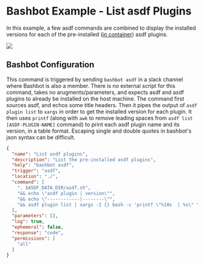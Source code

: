 # Bashbot Example - List asdf Plugins

In this example, a few asdf commands are combined to display the installed versions for each of the pre-installed ([in container](.tool-versions)) asdf plugins.

<img src="https://i.imgur.com/iq4wSsl.png" />

## Bashbot Configuration

This command is triggered by sending `bashbot asdf` in a slack channel where Bashbot is also a member. There is no external script for this command, takes no arugments/parameters, and expects asdf and asdf plugins to already be installed on the host machine. The command first sources asdf, and echos some title headers. Then it pipes the output of `asdf plugin list` to `xargs` in order to get the installed version for each plugin. It then uses `printf` (along with `awk` to remove leading spaces from `asdf list [ASDF-PLUGIN-NAME]` command) to print each asdf plugin name and its version, in a table format. Escaping single and double quotes in bashbot's json syntax can be difficult.

```json
{
  "name": "List asdf plugins",
  "description": "List the pre-installed asdf plugins",
  "help": "bashbot asdf",
  "trigger": "asdf",
  "location": "./",
  "command": [
    ". $ASDF_DATA_DIR/asdf.sh",
    "&& echo \"asdf plugin | version\"",
    "&& echo \"------------|--------\"",
    "&& asdf plugin list | xargs -I {} bash -c 'printf \"%10s  | %s\" \"{}\" \"$(asdf list {} | awk '\"'\"'{print $1}'\"'\"')\" && echo'"
  ],
  "parameters": [],
  "log": true,
  "ephemeral": false,
  "response": "code",
  "permissions": [
    "all"
  ]
}
```